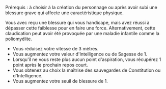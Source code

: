 ﻿---
id: general_feats_fr.md#boiteux
name: Boiteux
---
Prérequis : à choisir à la création du personnage ou après avoir subi une blessure grave qui affecte une caractéristique physique.

Vous avec reçu une blessure qui vous handicape, mais avez réussi à dépasser cette faiblesse pour en faire une force. Alternativement, cette claudication peut avoir été provoquée par une maladie infantile comme la poliomyélite.

* Vous réduisez votre vitesse de 3 mètres.
* Vous augmentez votre valeur d'Intelligence ou de Sagesse de 1.
* Lorsqu'il ne vous reste plus aucun point d'aspiration, vous récupérez 1 point après le prochain repos court.
* Vous obtenez au choix la maîtrise des sauvegardes de Constitution ou d'Intelligence.
* Vous augmentez votre seuil de blessure de 1.

